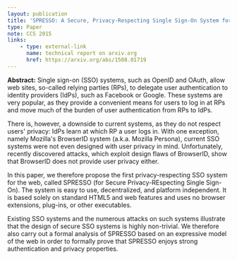 ```yaml
---
layout: publication
title: 'SPRESSO: A Secure, Privacy-Respecting Single Sign-On System for the Web'
type: Paper
note: CCS 2015
links:
    - type: external-link
      name: technical report on arxiv.org
      href: https://arxiv.org/abs/1508.01719
---
```


**Abstract:** 
Single sign-on (SSO) systems, such as OpenID and OAuth, allow web sites, so-called relying parties (RPs), to delegate user authentication to identity providers (IdPs), such as Facebook or Google. These systems are very popular, as they provide a convenient means for users to log in at RPs and move much of the burden of user authentication from RPs to IdPs.

There is, however, a downside to current systems, as they do not respect users' privacy: IdPs learn at which RP a user logs in. With one exception, namely Mozilla's BrowserID system (a.k.a. Mozilla Persona), current SSO systems were not even designed with user privacy in mind. Unfortunately, recently discovered attacks, which exploit design flaws of BrowserID, show that BrowserID does not provide user privacy either.

In this paper, we therefore propose the first privacy-respecting SSO system for the web, called SPRESSO (for Secure Privacy-REspecting Single Sign-On). The system is easy to use, decentralized, and platform independent. It is based solely on standard HTML5 and web features and uses no browser extensions, plug-ins, or other executables.

Existing SSO systems and the numerous attacks on such systems illustrate that the design of secure SSO systems is highly non-trivial. We therefore also carry out a formal analysis of SPRESSO based on an expressive model of the web in order to formally prove that SPRESSO enjoys strong authentication and privacy properties. 
